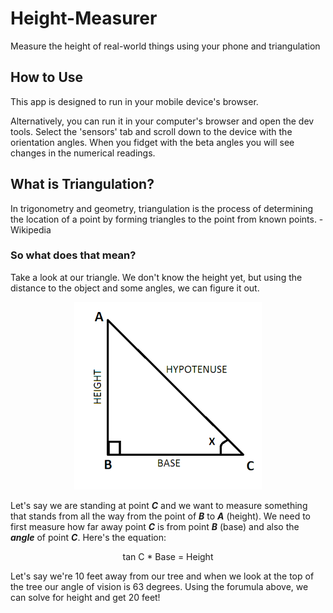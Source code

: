 # Height-Measurer
Measure the height of real-world things using your phone and triangulation

## How to Use
This app is designed to run in your mobile device's browser. 

Alternatively, you can run it in your computer's browser and open the dev tools. Select the 'sensors' tab and scroll down to the device with the orientation angles. When you fidget with the beta angles you will see changes in the numerical readings.

## What is Triangulation?
In trigonometry and geometry, triangulation is the process of determining the location of a point by forming triangles to the point from known points. - Wikipedia

### So what does that mean?
Take a look at our triangle. We don't know the height yet, but using the distance to the object and some angles, we can figure it out.
<p align="center">
<img src="assets/images/triangle.png" alt="triangle" width="300"/>
</p>

Let's say we are standing at point ***C*** and we want to measure something that stands from all the way from the point of ***B*** to ***A*** (height). We need to first measure how far away point ***C*** is from point ***B*** (base) and also the ***angle*** of point ***C***. Here's the equation:

<p align="center">
tan C * Base = Height
</p>

Let's say we're 10 feet away from our tree and when we look at the top of the tree our angle of vision is 63 degrees. Using the forumula above, we can solve for height and get 20 feet!